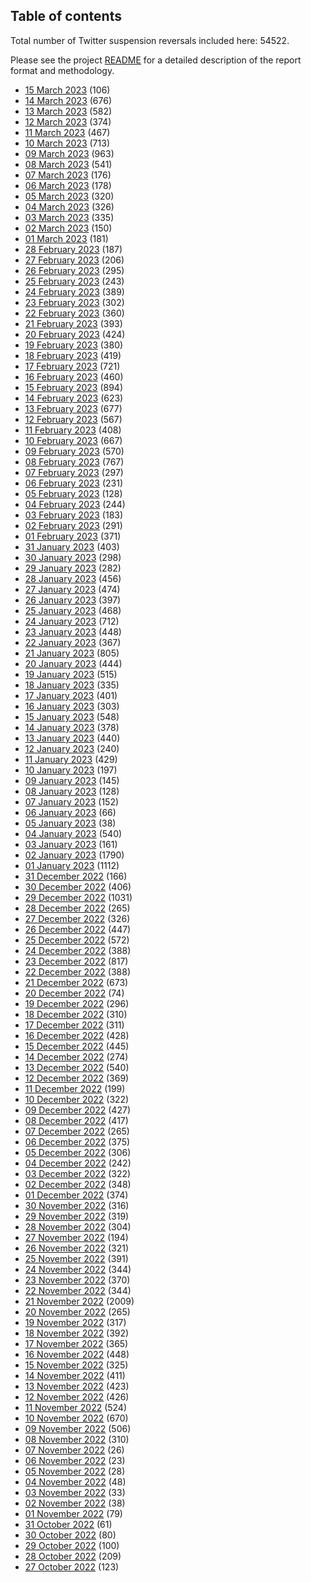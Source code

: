 ## Table of contents
Total number of Twitter suspension reversals included here: 54522.

Please see the project [README](https://github.com/travisbrown/unsuspensions) for a detailed description of the report format and methodology.
* [15 March 2023](2023-03-15/) (106)
* [14 March 2023](2023-03-14/) (676)
* [13 March 2023](2023-03-13/) (582)
* [12 March 2023](2023-03-12/) (374)
* [11 March 2023](2023-03-11/) (467)
* [10 March 2023](2023-03-10/) (713)
* [09 March 2023](2023-03-09/) (963)
* [08 March 2023](2023-03-08/) (541)
* [07 March 2023](2023-03-07/) (176)
* [06 March 2023](2023-03-06/) (178)
* [05 March 2023](2023-03-05/) (320)
* [04 March 2023](2023-03-04/) (326)
* [03 March 2023](2023-03-03/) (335)
* [02 March 2023](2023-03-02/) (150)
* [01 March 2023](2023-03-01/) (181)
* [28 February 2023](2023-02-28/) (187)
* [27 February 2023](2023-02-27/) (206)
* [26 February 2023](2023-02-26/) (295)
* [25 February 2023](2023-02-25/) (243)
* [24 February 2023](2023-02-24/) (389)
* [23 February 2023](2023-02-23/) (302)
* [22 February 2023](2023-02-22/) (360)
* [21 February 2023](2023-02-21/) (393)
* [20 February 2023](2023-02-20/) (424)
* [19 February 2023](2023-02-19/) (380)
* [18 February 2023](2023-02-18/) (419)
* [17 February 2023](2023-02-17/) (721)
* [16 February 2023](2023-02-16/) (460)
* [15 February 2023](2023-02-15/) (894)
* [14 February 2023](2023-02-14/) (623)
* [13 February 2023](2023-02-13/) (677)
* [12 February 2023](2023-02-12/) (567)
* [11 February 2023](2023-02-11/) (408)
* [10 February 2023](2023-02-10/) (667)
* [09 February 2023](2023-02-09/) (570)
* [08 February 2023](2023-02-08/) (767)
* [07 February 2023](2023-02-07/) (297)
* [06 February 2023](2023-02-06/) (231)
* [05 February 2023](2023-02-05/) (128)
* [04 February 2023](2023-02-04/) (244)
* [03 February 2023](2023-02-03/) (183)
* [02 February 2023](2023-02-02/) (291)
* [01 February 2023](2023-02-01/) (371)
* [31 January 2023](2023-01-31/) (403)
* [30 January 2023](2023-01-30/) (298)
* [29 January 2023](2023-01-29/) (282)
* [28 January 2023](2023-01-28/) (456)
* [27 January 2023](2023-01-27/) (474)
* [26 January 2023](2023-01-26/) (397)
* [25 January 2023](2023-01-25/) (468)
* [24 January 2023](2023-01-24/) (712)
* [23 January 2023](2023-01-23/) (448)
* [22 January 2023](2023-01-22/) (367)
* [21 January 2023](2023-01-21/) (805)
* [20 January 2023](2023-01-20/) (444)
* [19 January 2023](2023-01-19/) (515)
* [18 January 2023](2023-01-18/) (335)
* [17 January 2023](2023-01-17/) (401)
* [16 January 2023](2023-01-16/) (303)
* [15 January 2023](2023-01-15/) (548)
* [14 January 2023](2023-01-14/) (378)
* [13 January 2023](2023-01-13/) (440)
* [12 January 2023](2023-01-12/) (240)
* [11 January 2023](2023-01-11/) (429)
* [10 January 2023](2023-01-10/) (197)
* [09 January 2023](2023-01-09/) (145)
* [08 January 2023](2023-01-08/) (128)
* [07 January 2023](2023-01-07/) (152)
* [06 January 2023](2023-01-06/) (66)
* [05 January 2023](2023-01-05/) (38)
* [04 January 2023](2023-01-04/) (540)
* [03 January 2023](2023-01-03/) (161)
* [02 January 2023](2023-01-02/) (1790)
* [01 January 2023](2023-01-01/) (1112)
* [31 December 2022](2022-12-31/) (166)
* [30 December 2022](2022-12-30/) (406)
* [29 December 2022](2022-12-29/) (1031)
* [28 December 2022](2022-12-28/) (265)
* [27 December 2022](2022-12-27/) (326)
* [26 December 2022](2022-12-26/) (447)
* [25 December 2022](2022-12-25/) (572)
* [24 December 2022](2022-12-24/) (388)
* [23 December 2022](2022-12-23/) (817)
* [22 December 2022](2022-12-22/) (388)
* [21 December 2022](2022-12-21/) (673)
* [20 December 2022](2022-12-20/) (74)
* [19 December 2022](2022-12-19/) (296)
* [18 December 2022](2022-12-18/) (310)
* [17 December 2022](2022-12-17/) (311)
* [16 December 2022](2022-12-16/) (428)
* [15 December 2022](2022-12-15/) (445)
* [14 December 2022](2022-12-14/) (274)
* [13 December 2022](2022-12-13/) (540)
* [12 December 2022](2022-12-12/) (369)
* [11 December 2022](2022-12-11/) (199)
* [10 December 2022](2022-12-10/) (322)
* [09 December 2022](2022-12-09/) (427)
* [08 December 2022](2022-12-08/) (417)
* [07 December 2022](2022-12-07/) (265)
* [06 December 2022](2022-12-06/) (375)
* [05 December 2022](2022-12-05/) (306)
* [04 December 2022](2022-12-04/) (242)
* [03 December 2022](2022-12-03/) (322)
* [02 December 2022](2022-12-02/) (348)
* [01 December 2022](2022-12-01/) (374)
* [30 November 2022](2022-11-30/) (316)
* [29 November 2022](2022-11-29/) (319)
* [28 November 2022](2022-11-28/) (304)
* [27 November 2022](2022-11-27/) (194)
* [26 November 2022](2022-11-26/) (321)
* [25 November 2022](2022-11-25/) (391)
* [24 November 2022](2022-11-24/) (344)
* [23 November 2022](2022-11-23/) (370)
* [22 November 2022](2022-11-22/) (344)
* [21 November 2022](2022-11-21/) (2009)
* [20 November 2022](2022-11-20/) (265)
* [19 November 2022](2022-11-19/) (317)
* [18 November 2022](2022-11-18/) (392)
* [17 November 2022](2022-11-17/) (365)
* [16 November 2022](2022-11-16/) (448)
* [15 November 2022](2022-11-15/) (325)
* [14 November 2022](2022-11-14/) (411)
* [13 November 2022](2022-11-13/) (423)
* [12 November 2022](2022-11-12/) (426)
* [11 November 2022](2022-11-11/) (524)
* [10 November 2022](2022-11-10/) (670)
* [09 November 2022](2022-11-09/) (506)
* [08 November 2022](2022-11-08/) (310)
* [07 November 2022](2022-11-07/) (26)
* [06 November 2022](2022-11-06/) (23)
* [05 November 2022](2022-11-05/) (28)
* [04 November 2022](2022-11-04/) (48)
* [03 November 2022](2022-11-03/) (33)
* [02 November 2022](2022-11-02/) (38)
* [01 November 2022](2022-11-01/) (79)
* [31 October 2022](2022-10-31/) (61)
* [30 October 2022](2022-10-30/) (80)
* [29 October 2022](2022-10-29/) (100)
* [28 October 2022](2022-10-28/) (209)
* [27 October 2022](2022-10-27/) (123)
